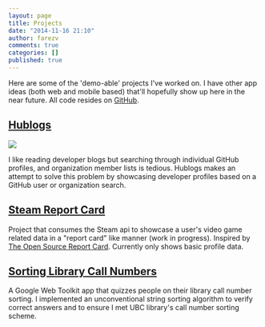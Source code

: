 ```yaml
---
layout: page
title: Projects
date: "2014-11-16 21:10"
author: farezv
comments: true
categories: []
published: true
---
```


Here are some of the 'demo-able' projects I've worked on. I have other app ideas (both web and mobile based) that'll hopefully show up here in the near future. All code resides on [GitHub](http://github.com/farezv).

## [Hublogs](http://hublogs.farezv.com)

[![](https://farezca.files.wordpress.com/2014/10/2t-e1416689086555.png)](http://hublogs.farezv.com)

I like reading developer blogs but searching through individual GitHub profiles, and organization member lists is tedious. Hublogs makes an attempt to solve this problem by showcasing developer profiles based on a GitHub user or organization search.

## [Steam Report Card](http://steamrc.herokuapp.com)

Project that consumes the Steam api to showcase a user's video game related data in a "report card" like manner (work in progress). Inspired by [The Open Source Report Card](http://osrc.dfm.io). Currently only shows basic profile data.

## [Sorting Library Call Numbers](http://sortsomething.appspot.com)

A Google Web Toolkit app that quizzes people on their library call number sorting. I implemented an unconventional string sorting algorithm to verify correct answers and to ensure I met UBC library's call number sorting scheme.